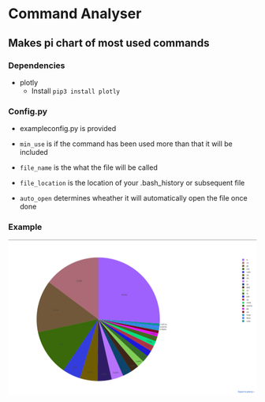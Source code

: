 # Command Analyser

## Makes pi chart of most used commands

### Dependencies 

* plotly
    - Install `pip3 install plotly`

### Config.py

* exampleconfig.py is provided

* `min_use` is if the command has been used more than that it will be included

* `file_name` is the what the file will be called

* `file_location` is the location of your .bash_history or subsequent file

* `auto_open` determines wheather it will automatically open the file once done

### Example

![Pie Chart of Commands](/pie_example.png?raw=true "")
